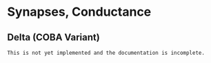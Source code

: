 # Synapses, Conductance

## Delta (COBA Variant)
```{admonition} Work In Progress
This is not yet implemented and the documentation is incomplete.
```